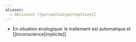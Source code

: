 ```yaml
---
aliases:
  - décisions [[perception|perceptives]]
---
```



- En situation écologique: le traitement est automatique et [[inconscience|implicite]] 
